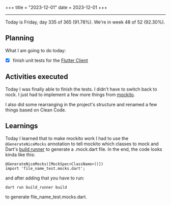 +++
title = "2023-12-01"
date = 2023-12-01
+++

---

Today is Friday, day 335 of 365 (91.78%). We're in week 48 of 52 (92.30%).

## Planning

What I am going to do today:

- [x] finish unit tests for the [Flutter Client](https://github.com/OmnicodeSolutions/luisa_drf_flutter_client)

## Activities executed

Today I was finally able to finish the tests. I didn't have to switch back to nock. I just had to implement a few more things from [mockito](https://pub.dev/packages/mockito).

I also did some rearranging in the project's structure and renamed a few things based on Clean Code.

## Learnings

Today I learned that to make mockito work I had to use the `@GenerateNiceMocks` annotation to tell mockito which classes to mock and Dart's [build runner](https://pub.dev/packages/build_runner) to generate a .mock.dart file. In the end, the code looks kinda like this:

```
@GenerateNiceMocks([MockSpec<ClassName>()])
import 'file_name_test.mocks.dart';
```

and after adding that you have to run:

`dart run build_runner build`

to generate file_name_test.mocks.dart.
